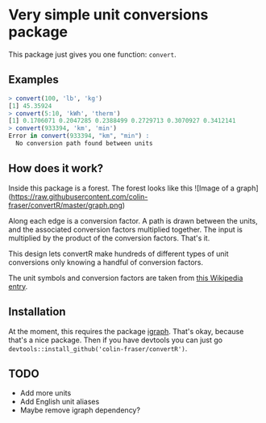 # Very simple unit conversions package

This package just gives you one function: `convert`. 

## Examples

```R
> convert(100, 'lb', 'kg')
[1] 45.35924
> convert(5:10, 'kWh', 'therm')
[1] 0.1706071 0.2047285 0.2388499 0.2729713 0.3070927 0.3412141
> convert(933394, 'km', 'min')
Error in convert(933394, "km", "min") : 
  No conversion path found between units
```

## How does it work?
Inside this package is a forest. The forest looks like this
![Image of a graph]
(https://raw.githubusercontent.com/colin-fraser/convertR/master/graph.png)

Along each edge is a conversion factor. A path is drawn between the units, and the associated conversion factors multiplied together. The input is multiplied by the product of the conversion factors. That's it.

This design lets convertR make hundreds of different types of unit conversions only knowing a handful of conversion factors.

The unit symbols and conversion factors are taken from [this Wikipedia entry](https://en.wikipedia.org/wiki/Conversion_of_units#Tables_of_conversion_factors).

## Installation
At the moment, this requires the package [igraph](http://igraph.org/r/). That's okay, because that's a nice package.
Then if you have devtools you can just go ```devtools::install_github('colin-fraser/convertR')```.

## TODO
- Add more units
- Add English unit aliases
- Maybe remove igraph dependency?

